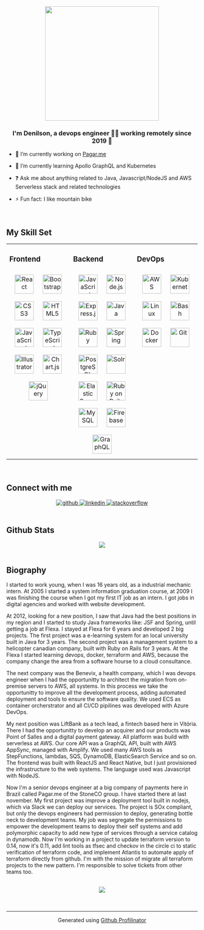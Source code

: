 <div align="center">
<img src="https://avatars.githubusercontent.com/u/536500?v=4" align="center" height="" width="300" />
</div>  
  

### <div align="center">I'm Denilson, a devops engineer 👨‍💻 working remotely since 2019 🚀</div>  
  

- 🔭 I’m currently working on [Pagar.me](https://pagar.me)  
  

- 🌱 I’m currently learning Apollo GraphQL and Kubernetes  
  

- ❓ Ask me about anything related to Java, Javascript/NodeJS and AWS Serverless stack and related technologies  
  

- ⚡ Fun fact: I like mountain bike  
  

<br/>  


## My Skill Set  
<table><tr><td valign="top" width="33%">



### Frontend  
<div align="center">  
<img style="margin: 10px" src="https://profilinator.rishav.dev/skills-assets/react-original-wordmark.svg" alt="React" height="50" />  
<img style="margin: 10px" src="https://profilinator.rishav.dev/skills-assets/bootstrap-plain.svg" alt="Bootstrap" height="50" />  
<img style="margin: 10px" src="https://profilinator.rishav.dev/skills-assets/css3-original-wordmark.svg" alt="CSS3" height="50" />  
<img style="margin: 10px" src="https://profilinator.rishav.dev/skills-assets/html5-original-wordmark.svg" alt="HTML5" height="50" />  
<img style="margin: 10px" src="https://profilinator.rishav.dev/skills-assets/javascript-original.svg" alt="JavaScript" height="50" />  
<img style="margin: 10px" src="https://profilinator.rishav.dev/skills-assets/typescript-original.svg" alt="TypeScript" height="50" />  
<img style="margin: 10px" src="https://profilinator.rishav.dev/skills-assets/adobe_illustrator-icon.svg" alt="Illustrator" height="50" />  
<img style="margin: 10px" src="https://profilinator.rishav.dev/skills-assets/logo-title.svg" alt="Chart.js" height="50" />  
<img style="margin: 10px" src="https://profilinator.rishav.dev/skills-assets/jquery.png" alt="jQuery" height="50" />  
</div>

</td><td valign="top" width="33%">



### Backend  
<div align="center">  
<img style="margin: 10px" src="https://profilinator.rishav.dev/skills-assets/javascript-original.svg" alt="JavaScript" height="50" />  
<img style="margin: 10px" src="https://profilinator.rishav.dev/skills-assets/nodejs-original-wordmark.svg" alt="Node.js" height="50" />  
<img style="margin: 10px" src="https://profilinator.rishav.dev/skills-assets/express-original-wordmark.svg" alt="Express.js" height="50" />  
<img style="margin: 10px" src="https://profilinator.rishav.dev/skills-assets/java-original-wordmark.svg" alt="Java" height="50" />  
<img style="margin: 10px" src="https://profilinator.rishav.dev/skills-assets/ruby-original-wordmark.svg" alt="Ruby" height="50" />  
<img style="margin: 10px" src="https://profilinator.rishav.dev/skills-assets/springio-icon.svg" alt="Spring" height="50" />  
<img style="margin: 10px" src="https://profilinator.rishav.dev/skills-assets/postgresql-original-wordmark.svg" alt="PostgreSQL" height="50" />  
<img style="margin: 10px" src="https://profilinator.rishav.dev/skills-assets/apache_solr-icon.svg" alt="Solr" height="50" />  
<img style="margin: 10px" src="https://profilinator.rishav.dev/skills-assets/elasticsearch.png" alt="Elastic Search" height="50" />  
<img style="margin: 10px" src="https://profilinator.rishav.dev/skills-assets/rails-original-wordmark.svg" alt="Ruby on Rails" height="50" />  
<img style="margin: 10px" src="https://profilinator.rishav.dev/skills-assets/mysql-original-wordmark.svg" alt="MySQL" height="50" />  
<img style="margin: 10px" src="https://profilinator.rishav.dev/skills-assets/firebase.png" alt="Firebase" height="50" />  
<img style="margin: 10px" src="https://profilinator.rishav.dev/skills-assets/graphql.png" alt="GraphQL" height="50" />  
</div>

</td><td valign="top" width="33%">



### DevOps  
<div align="center">  
<img style="margin: 10px" src="https://profilinator.rishav.dev/skills-assets/amazonwebservices-original-wordmark.svg" alt="AWS" height="50" />  
<img style="margin: 10px" src="https://profilinator.rishav.dev/skills-assets/kubernetes-icon.svg" alt="Kubernetes" height="50" />  
<img style="margin: 10px" src="https://profilinator.rishav.dev/skills-assets/linux-original.svg" alt="Linux" height="50" />  
<img style="margin: 10px" src="https://profilinator.rishav.dev/skills-assets/gnu_bash-icon.svg" alt="Bash" height="50" />  
<img style="margin: 10px" src="https://profilinator.rishav.dev/skills-assets/docker-original-wordmark.svg" alt="Docker" height="50" />  
<img style="margin: 10px" src="https://profilinator.rishav.dev/skills-assets/git-scm-icon.svg" alt="Git" height="50" />  
</div>

</td></tr></table>  

<br/>  


## Connect with me  
<div align="center">
<a href="https://github.com/dtelaroli" target="_blank">
<img src=https://img.shields.io/badge/github-%2324292e.svg?&style=for-the-badge&logo=github&logoColor=white alt=github style="margin-bottom: 5px;" />
</a>
<a href="https://linkedin.com/in/dtelaroli" target="_blank">
<img src=https://img.shields.io/badge/linkedin-%231E77B5.svg?&style=for-the-badge&logo=linkedin&logoColor=white alt=linkedin style="margin-bottom: 5px;" />
</a>
<a href="https://stackoverflow.com/users/1058096/dtelaroli" target="_blank">
<img src=https://img.shields.io/badge/stackoverflow-%23F28032.svg?&style=for-the-badge&logo=stackoverflow&logoColor=white alt=stackoverflow style="margin-bottom: 5px;" />
</a>  
</div>  
  

<br/>  


## Github Stats  
<div align="center"><img src="https://github-readme-stats.vercel.app/api?username=dtelaroli&show_icons=true&count_private=true&hide_border=true" align="center" /></div>  

<br/>  


## Biography
  

I started to work young, when I was 16 years old, as a industrial mechanic intern.
At 2005 I started a system information graduation course, at 2009 I was finishing the course when I got my first IT job as an intern.
I got jobs in digital agencies and worked with website development. 

At 2012, looking for a new position, I saw that Java had the best positions in my region and I started to study Java frameworks like: JSF and Spring, until getting a job at Flexa. I stayed at Flexa for 6 years and developed 2 big projects. 
The first project was a e-learning system for an local university built in Java for 3 years.
The second project was a management system to a helicopter canadian company, built with Ruby on Rails for 3 years.
At the Flexa I started learning devops, docker, terraform and AWS, because the company change the area from a software hourse to a cloud consultance.

The next company was the Benevix, a health company, which I was devops engineer when I had the opportunitty to architect the migration from on-premise servers to AWS, all systems. 
In this process we take the opportunitty to improve all the development process, adding automated deployment and tools to ensure the software quality.
We used ECS as container orcherstrator and all CI/CD pipilines was developed with Azure DevOps.

My next position was LiftBank as a tech lead, a fintech based here in Vitória.
There I had the opportunitty to develop an acquirer and our products was Point of Salles and a digital payment gateway.
All platform was build with serverless at AWS. Our core API was a GraphQL API, built with AWS AppSync, managed with Amplify.
We used many AWS tools as StepFunctions, lambdas, SQS, DynamoDB, ElasticSearch Service and so on. 
The frontend was built with ReactJS and React Native, but I just provisioned the infrastructure to the web systems.
The language used was Javascript with NodeJS.

Now I'm a senior devops engineer at a big company of payments here in Brazil called Pagar.me of the StoneCO group.
I have started there at last november.
My first project was improve a deployment tool built in nodejs, which via Slack we can deploy our services.
The project is SOx compliant, but only the devops engineers had permission to deploy, generating bottle neck to development teams. 
My job was segregate the permissions to empower the development teams to deploy their self systems and add polymorphic capacity to add new type of services through a service catalog in dynamodb.
Now I'm working in a project to update terraform version to 0.14, now it's 0.11, add lint tools as tfsec and checkov in the circle ci to static verification of terraform code, and implement Atlantis to automate apply of terraform directly from github.
I'm with the mission of migrate all terraform projects to the new pattern.
I'm responsible to solve tickets from other teams too.  

<br/>  

<div align="center">
<img src="https://komarev.com/ghpvc/?username=dtelaroli&&style=flat-square" align="center" />
</div>  
  

<br/>  

<div align="center"></div>
<br />

----
<div align="center">Generated using <a href="https://profilinator.rishav.dev/" target="_blank">Github Profilinator</a></div>
